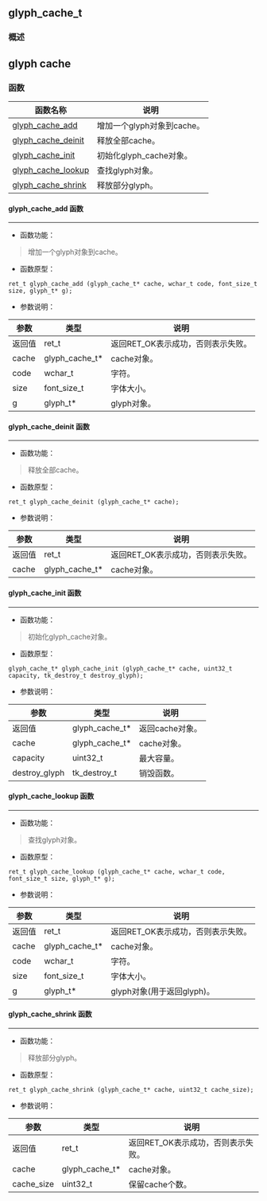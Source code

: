 ## glyph\_cache\_t
### 概述
glyph cache
----------------------------------
### 函数
<p id="glyph_cache_t_methods">

| 函数名称 | 说明 | 
| -------- | ------------ | 
| <a href="#glyph_cache_t_glyph_cache_add">glyph\_cache\_add</a> | 增加一个glyph对象到cache。 |
| <a href="#glyph_cache_t_glyph_cache_deinit">glyph\_cache\_deinit</a> | 释放全部cache。 |
| <a href="#glyph_cache_t_glyph_cache_init">glyph\_cache\_init</a> | 初始化glyph_cache对象。 |
| <a href="#glyph_cache_t_glyph_cache_lookup">glyph\_cache\_lookup</a> | 查找glyph对象。 |
| <a href="#glyph_cache_t_glyph_cache_shrink">glyph\_cache\_shrink</a> | 释放部分glyph。 |
#### glyph\_cache\_add 函数
-----------------------

* 函数功能：

> <p id="glyph_cache_t_glyph_cache_add">增加一个glyph对象到cache。

* 函数原型：

```
ret_t glyph_cache_add (glyph_cache_t* cache, wchar_t code, font_size_t size, glyph_t* g);
```

* 参数说明：

| 参数 | 类型 | 说明 |
| -------- | ----- | --------- |
| 返回值 | ret\_t | 返回RET\_OK表示成功，否则表示失败。 |
| cache | glyph\_cache\_t* | cache对象。 |
| code | wchar\_t | 字符。 |
| size | font\_size\_t | 字体大小。 |
| g | glyph\_t* | glyph对象。 |
#### glyph\_cache\_deinit 函数
-----------------------

* 函数功能：

> <p id="glyph_cache_t_glyph_cache_deinit">释放全部cache。

* 函数原型：

```
ret_t glyph_cache_deinit (glyph_cache_t* cache);
```

* 参数说明：

| 参数 | 类型 | 说明 |
| -------- | ----- | --------- |
| 返回值 | ret\_t | 返回RET\_OK表示成功，否则表示失败。 |
| cache | glyph\_cache\_t* | cache对象。 |
#### glyph\_cache\_init 函数
-----------------------

* 函数功能：

> <p id="glyph_cache_t_glyph_cache_init">初始化glyph_cache对象。

* 函数原型：

```
glyph_cache_t* glyph_cache_init (glyph_cache_t* cache, uint32_t capacity, tk_destroy_t destroy_glyph);
```

* 参数说明：

| 参数 | 类型 | 说明 |
| -------- | ----- | --------- |
| 返回值 | glyph\_cache\_t* | 返回cache对象。 |
| cache | glyph\_cache\_t* | cache对象。 |
| capacity | uint32\_t | 最大容量。 |
| destroy\_glyph | tk\_destroy\_t | 销毁函数。 |
#### glyph\_cache\_lookup 函数
-----------------------

* 函数功能：

> <p id="glyph_cache_t_glyph_cache_lookup">查找glyph对象。

* 函数原型：

```
ret_t glyph_cache_lookup (glyph_cache_t* cache, wchar_t code, font_size_t size, glyph_t* g);
```

* 参数说明：

| 参数 | 类型 | 说明 |
| -------- | ----- | --------- |
| 返回值 | ret\_t | 返回RET\_OK表示成功，否则表示失败。 |
| cache | glyph\_cache\_t* | cache对象。 |
| code | wchar\_t | 字符。 |
| size | font\_size\_t | 字体大小。 |
| g | glyph\_t* | glyph对象(用于返回glyph)。 |
#### glyph\_cache\_shrink 函数
-----------------------

* 函数功能：

> <p id="glyph_cache_t_glyph_cache_shrink">释放部分glyph。

* 函数原型：

```
ret_t glyph_cache_shrink (glyph_cache_t* cache, uint32_t cache_size);
```

* 参数说明：

| 参数 | 类型 | 说明 |
| -------- | ----- | --------- |
| 返回值 | ret\_t | 返回RET\_OK表示成功，否则表示失败。 |
| cache | glyph\_cache\_t* | cache对象。 |
| cache\_size | uint32\_t | 保留cache个数。 |

